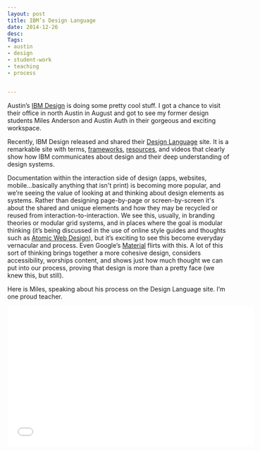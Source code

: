 ```yaml
---
layout: post
title: IBM’s Design Language
date: 2014-12-26
desc: 
Tags: 
- austin
- design
- student-work
- teaching
- process


--- 
```


Austin’s [IBM Design](http://www.ibm.com/design) is doing some pretty cool stuff. I got a chance to visit their office in north Austin in August and got to see my former design students Miles Anderson and Austin Auth in their gorgeous and exciting workspace. 

Recently, IBM Design released and shared their [Design Language](http://www.ibm.com/design/language/index.shtml) site. It is a remarkable site with terms, [frameworks](http://www.ibm.com/design/language/framework.shtml), [resources](http://www.ibm.com/design/language/resources.shtml), and videos that clearly show how IBM communicates about design and their deep understanding of design systems. 

Documentation within the interaction side of design (apps, websites, mobile...basically anything that isn't print) is becoming more popular, and we’re seeing the value of looking at and thinking about design elements as systems. Rather than designing page-by-page or screen-by-screen it's about the shared and unique elements and how they may be recycled or reused from interaction-to-interaction. We see this, usually, in branding theories or modular grid systems, and in places where the goal is modular thinking (it’s being discussed in the use of online style guides and thoughts such as [Atomic Web Design](http://bradfrost.com/blog/post/atomic-web-design/)), but it’s exciting to see this become everyday vernacular and process. Even Google’s [Material](http://www.google.com/design/spec/material-design/introduction.html) flirts with this. A lot of this sort of thinking brings together a more cohesive design, considers accessibility, worships content, and shows just how much thought we can put into our process, proving that design is more than a pretty face (we knew this, but still).  

Here is Miles, speaking about his process on the Design Language site. I’m one proud teacher.
</p>
<iframe width="560" height="315" src="//www.youtube.com/embed/x9AbRP7d7Ks" frameborder="0" allowfullscreen></iframe>



